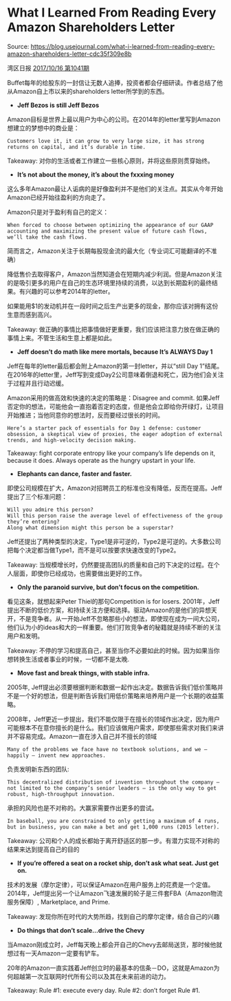 # What I Learned From Reading Every Amazon Shareholders Letter

Source: https://blog.usejournal.com/what-i-learned-from-reading-every-amazon-shareholders-letter-cdc35f309e8b

湾区日报 [2017/10/16 第1041期](https://wanqu.co/issues/1041?s=/issues)

Buffet每年的给股东的一封信让无数人追捧，投资者都会仔细研读。作者总结了他从Amazon自上市以来的shareholders letter所学到的东西。

- **Jeff Bezos is still Jeff Bezos**

Amazon目标是世界上最以用户为中心的公司。在2014年的letter里写到Amazon想建立的梦想中的商业是：

```
Customers love it, it can grow to very large size, it has strong returns on capital, and it’s durable in time.
```

Takeaway: 对你的生活或者工作建立一些核心原则，并将这些原则贯穿始终。

- **It’s not about the money, it’s about the fxxxing money**

这么多年Amazon最让人诟病的是好像盈利并不是他们的关注点。其实从今年开始Amazon已经开始往盈利的方向走了。

Amazon只是对于盈利有自己的定义：

```
When forced to choose between optimizing the appearance of our GAAP accounting and maximizing the present value of future cash flows, we’ll take the cash flows.
```

简而言之，Amazon关注于长期每股现金流的最大化（专业词汇可能翻译的不准确）

降低售价去取得客户，Amazon当然知道会在短期内减少利润。但是Amazon关注的是吸引更多的用户在自己的生态环境里持续的消费，以达到长期盈利的最终结果。有兴趣的可以参考2014年的letter。

如果能用$1的发动机并在一段时间之后生产出更多的现金，那你应该对拥有这份生意而感到高兴。

Takeaway: 做正确的事情比把事情做好更重要，我们应该把注意力放在做正确的事情上来。不管生活和生意上都是如此。

- **Jeff doesn’t do math like mere mortals, because It’s ALWAYS Day 1**

Jeff在每年的letter最后都会附上Amazon的第一封letter，并以“still Day 1”结尾。在2016年的letter里，Jeff写到变成Day2公司意味着倒退和死亡，因为他们会关注于过程并且行动迟缓。

Amazon采用的做高效和快速的决定的策略是：Disagree and commit. 如果Jeff否定你的想法，可能他会一直抱着否定的态度，但是他会立即给你开绿灯，让项目开始推进；当他同意你的想法时，反而要经过很长的时间。

```
Here’s a starter pack of essentials for Day 1 defense: customer obsession, a skeptical view of proxies, the eager adoption of external trends, and high-velocity decision making.
```

Takeaway: fight corporate entropy like your company’s life depends on it, because it does. Always operate as the hungry upstart in your life.

- **Elephants can dance, faster and faster.**

即使公司规模在扩大，Amazon对招聘员工的标准也没有降低，反而在提高。Jeff提出了三个标准问题：

```
Will you admire this person?
Will this person raise the average level of effectiveness of the group they’re entering?
Along what dimension might this person be a superstar?
```

Jeff还提出了两种类型的决定，Type1是非可逆的，Type2是可逆的。大多数公司把每个决定都当做Type1，而不是可以按要求快速改变的Type2。

Takeaway: 当规模增长时，仍然要提高团队的质量和自己的下决定的过程。在个人层面，即使你已经成功，也需要做出更好的工作。

- **Only the paranoid survive, but don’t focus on the competition.**

看见这条，就想起来Peter Thiel的那句Competition is for losers. 2001年，Jeff提出不断的低价方案，和持续关注方便和选择。驱动Amazon的是他们的异想天开，不是竞争者。从一开始Jeff不忽略那些小的想法，即使现在成为一间大公司，他们认为小的ideas和大的一样重要。他们打败竞争者的秘籍就是持续不断的关注用户和发明。

Takeaway: 不停的学习和提高自己，甚至当你不必要如此的时候。因为如果当你想转换生活或者事业的时候，一切都不是太晚.

- **Move fast and break things, with stable infra.**

2005年, Jeff提出必须要根据判断和数据一起作出决定。数据告诉我们低价策略并不是一个好的想法，但是判断告诉我们用低价策略来培养用户是一个长期的收益策略。

2008年，Jeff更近一步提出，我们不能仅限于在擅长的领域作出决定，因为用户可能根本不在意你擅长的是什么。我们应该做用户需求，即使那些需求对我们来讲并不容易完成。Amazon一直在涉入自己并不擅长的领域

```
Many of the problems we face have no textbook solutions, and we — happily — invent new approaches.
```

负责发明新东西的团队:

```
This decentralized distribution of invention throughout the company — not limited to the company’s senior leaders — is the only way to get robust, high-throughput innovation.
```

承担的风险也是不对称的。大赢家需要作出更多的尝试。

```
In baseball, you are constrained to only getting a maximum of 4 runs, but in business, you can make a bet and get 1,000 runs (2015 letter). 
```

Takeaway: 公司和个人的成长都始于离开舒适区的那一步。有潜力实现不对称的结果来达到提高自己的目的

- **If you’re offered a seat on a rocket ship, don’t ask what seat. Just get on.**

技术的发展（摩尔定律），可以保证Amazon在用户服务上的花费是一个定值。2014年，Jeff提出另一个让Amazon飞速发展的轮子是三件套FBA（Amazon物流服务保障）, Marketplace, and Prime. 

Takeaway: 发现你所在时代的大势所趋，找到自己的摩尔定律，结合自己的兴趣

- **Do things that don’t scale…drive the Chevy**

当Amazon刚成立时，Jeff每天晚上都会开自己的Chevy去邮局送货，那时候他就想过有一天Amazon一定要有铲车。

20年的Amazon一直实践着Jeff创立时的最基本的信条－DO，这就是Amazon为何超越第一次互联网时代所有公司以及其在未来前进的动力。

Takeaway: Rule #1: execute every day. Rule #2: don’t forget Rule #1.